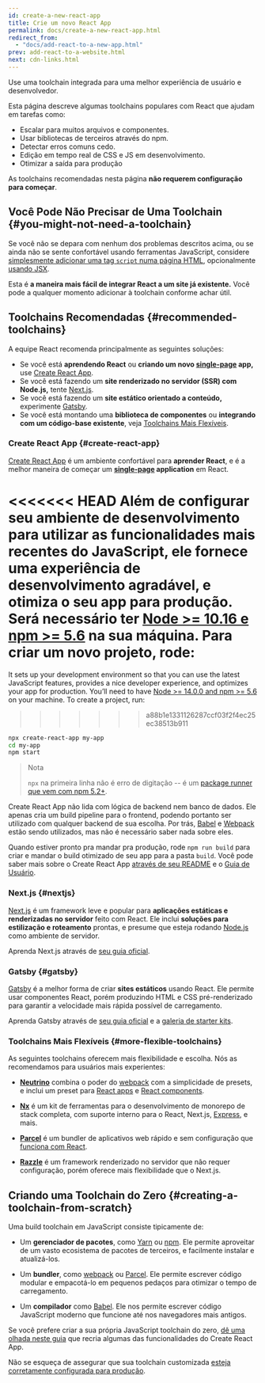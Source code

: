 ```yaml
---
id: create-a-new-react-app
title: Crie um novo React App
permalink: docs/create-a-new-react-app.html
redirect_from:
  - "docs/add-react-to-a-new-app.html"
prev: add-react-to-a-website.html
next: cdn-links.html
---
```


Use uma toolchain integrada para uma melhor experiência de usuário e desenvolvedor.

Esta página descreve algumas toolchains populares com React que ajudam em tarefas como:

* Escalar para muitos arquivos e componentes.
* Usar bibliotecas de terceiros através do npm.
* Detectar erros comuns cedo.
* Edição em tempo real de CSS e JS em desenvolvimento.
* Otimizar a saída para produção

As toolchains recomendadas nesta página **não requerem configuração para começar**.

## Você Pode Não Precisar de Uma Toolchain {#you-might-not-need-a-toolchain}

Se você não se depara com nenhum dos problemas descritos acima, ou se ainda não se sente confortável usando ferramentas JavaScript, considere [simplesmente adicionar uma tag `script` numa página HTML](/docs/add-react-to-a-website.html), opcionalmente [usando JSX](/docs/add-react-to-a-website.html#optional-try-react-with-jsx).

Esta é **a maneira mais fácil de integrar React a um site já existente.** Você pode a qualquer momento adicionar à toolchain conforme achar útil.

## Toolchains Recomendadas {#recommended-toolchains}

A equipe React recomenda principalmente as seguintes soluções:

- Se você está **aprendendo React** ou **criando um novo [single-page](/docs/glossary.html#single-page-application) app,** use [Create React App](#create-react-app). 
- Se você está fazendo um **site renderizado no servidor (SSR) com Node.js,** tente [Next.js](#nextjs).
- Se você está fazendo um **site estático orientado a conteúdo,** experimente [Gatsby](#gatsby).
- Se você está montando uma **biblioteca de componentes** ou **integrando com um código-base existente**, veja [Toolchains Mais Flexíveis](#more-flexible-toolchains).

### Create React App {#create-react-app}

[Create React App](https://github.com/facebookincubator/create-react-app) é um ambiente confortável para **aprender React**, e é a melhor maneira de começar um **[single-page](/docs/glossary.html#single-page-application) application** em React. 

<<<<<<< HEAD
Além de configurar seu ambiente de desenvolvimento para utilizar as funcionalidades mais recentes do JavaScript, ele fornece uma experiência de desenvolvimento agradável, e otimiza o seu app para produção. Será necessário ter [Node >= 10.16 e npm >= 5.6](https://nodejs.org/pt-br/) na sua máquina. Para criar um novo projeto, rode:
=======
It sets up your development environment so that you can use the latest JavaScript features, provides a nice developer experience, and optimizes your app for production. You’ll need to have [Node >= 14.0.0 and npm >= 5.6](https://nodejs.org/en/) on your machine. To create a project, run:
>>>>>>> a88b1e1331126287ccf03f2f4ec25ec38513b911

```bash
npx create-react-app my-app
cd my-app
npm start
```

>Nota
>
>`npx` na primeira linha não é erro de digitação -- é um [package runner que vem com npm 5.2+](https://medium.com/@maybekatz/introducing-npx-an-npm-package-runner-55f7d4bd282b).

Create React App não lida com lógica de backend nem banco de dados. Ele apenas cria um build pipeline para o frontend, podendo portanto ser utilizado com qualquer backend de sua escolha. Por trás, [Babel](https://babeljs.io/) e [Webpack](https://webpack.js.org/) estão sendo utilizados, mas não é necessário saber nada sobre eles.

Quando estiver pronto pra mandar pra produção, rode `npm run build` para criar e mandar o build otimizado de seu app para a pasta `build`. Você pode saber mais sobre o Create React App [através de seu README](https://github.com/facebookincubator/create-react-app#create-react-app--) e o [Guia de Usuário](https://facebook.github.io/create-react-app/).

### Next.js {#nextjs}

[Next.js](https://nextjs.org/) é um framework leve e popular para **aplicações estáticas e renderizadas no servidor** feito com React. Ele inclui **soluções para estilização e roteamento** prontas, e presume que esteja rodando [Node.js](https://nodejs.org/) como ambiente de servidor.

Aprenda Next.js através de [seu guia oficial](https://nextjs.org/learn/).

### Gatsby {#gatsby}

[Gatsby](https://www.gatsbyjs.org/) é a melhor forma de criar **sites estáticos** usando React. Ele permite usar componentes React, porém produzindo HTML e CSS pré-renderizado para garantir a velocidade mais rápida possível de carregamento.

Aprenda Gatsby através de [seu guia oficial](https://www.gatsbyjs.org/docs/) e a [galeria de starter kits](https://www.gatsbyjs.org/docs/gatsby-starters/).

### Toolchains Mais Flexíveis {#more-flexible-toolchains} 

As seguintes toolchains oferecem mais flexibilidade e escolha. Nós as recomendamos para usuários mais experientes:

- **[Neutrino](https://neutrinojs.org/)** combina o poder do [webpack](https://webpack.js.org/) com a simplicidade de presets, e inclui um preset para [React apps](https://neutrinojs.org/packages/react/) e [React components](https://neutrinojs.org/packages/react-components/).

- **[Nx](https://nx.dev/react)** é um kit de ferramentas para o desenvolvimento de monorepo de stack completa, com suporte interno para o React, Next.js, [Express](https://expressjs.com/), e mais.

- **[Parcel](https://parceljs.org/)** é um bundler de aplicativos web rápido e sem configuração que [funciona com React](https://parceljs.org/recipes.html#react). 

- **[Razzle](https://github.com/jaredpalmer/razzle)** é um framework renderizado no servidor que não requer configuração, porém oferece mais flexibilidade que o Next.js.

## Criando uma Toolchain do Zero {#creating-a-toolchain-from-scratch} 

Uma build toolchain em JavaScript consiste tipicamente de:

* Um **gerenciador de pacotes**, como [Yarn](https://yarnpkg.com/) ou [npm](https://www.npmjs.com/). Ele permite aproveitar de um vasto ecosistema de pacotes de terceiros, e facilmente instalar e atualizá-los.

* Um **bundler**, como [webpack](https://webpack.js.org/) ou [Parcel](https://parceljs.org/). Ele permite escrever código modular e empacotá-lo em pequenos pedaços para otimizar o tempo de carregamento.

* Um **compilador** como [Babel](https://babeljs.io/). Ele nos permite escrever código JavaScript moderno que funcione até nos navegadores mais antigos.

Se você prefere criar a sua própria JavaScript toolchain do zero, [dê uma olhada neste guia](https://blog.usejournal.com/creating-a-react-app-from-scratch-f3c693b84658) que recria algumas das funcionalidades do Create React App.

Não se esqueça de assegurar que sua toolchain customizada [esteja corretamente configurada para produção](/docs/optimizing-performance.html#use-the-production-build).
